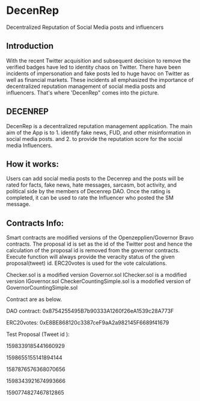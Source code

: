 # DecenRep
Decentralized Reputation of Social Media posts and influencers 

## Introduction
With the recent Twitter acquisition and subsequent decision to remove the verified badges have led to identity chaos on Twitter. There have been incidents of impersonation and fake posts led to huge havoc on Twitter as well as financial markets. These incidents all emphasized the importance of decentralized reputation management of social media posts and influencers. That's where 'DecenRep" comes into the picture.

## DECENREP
DecenRep is a decentralized reputation management application. The main aim of the App is to 1. identify fake news, FUD, and other misinformation in social media posts. and 2. to provide the reputation score for the social media Influencers. 

## How it works:
Users can add social media posts to the Decenrep and the posts will be rated for facts, fake news, hate messages, sarcasm, bot activity, and political side by the members of Decenrep DAO. Once the rating is completed, it can be used to rate the Influencer who posted the SM message.

## Contracts Info:
Smart contracts are modified versions of the Openzepplien/Governor Bravo contracts. The proposal id is set as the id of the Twitter post and hence the calculation of the proposal id is removed from the governor contracts. Execute function will always provide the veracity status of the given proposal(tweet) id. ERC20votes is used for the vote calculations. 

Checker.sol is a modified version  Governor.sol
IChecker.sol is a modified version IGovernor.sol
CheckerCountingSimple.sol is a modofied version of GovernorCountingSimple.sol

Contract are as below.

DAO contract: 0x8754255495B7b90333A1260f26eA1539c28A773F

ERC20votes: 0xE8BE868120c3387ceF9aA2a982145F6689f41679

Test Proposal (Tweet id ):

1598339185441660929

1598655155141894144

1587876576368070656

1598343921674993666

1590774827467812865
